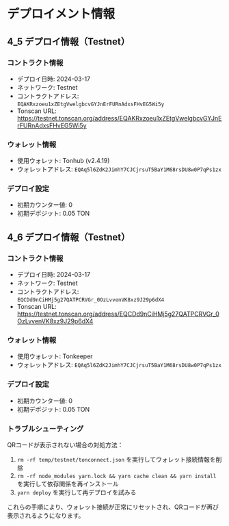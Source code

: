 # デプロイメント情報

## 4_5 デプロイ情報（Testnet）

### コントラクト情報
- デプロイ日時: 2024-03-17
- ネットワーク: Testnet
- コントラクトアドレス: `EQAKRxzoeu1xZEtgVwelgbcvGYJnErFURnAdxsFHvEG5Wi5y`
- Tonscan URL: https://testnet.tonscan.org/address/EQAKRxzoeu1xZEtgVwelgbcvGYJnErFURnAdxsFHvEG5Wi5y

### ウォレット情報
- 使用ウォレット: Tonhub (v2.4.19)
- ウォレットアドレス: `EQAq5l6ZdK2JimhY7CJCjrsuT5BaY1M68rsDU8w0P7qPs1zx`

### デプロイ設定
- 初期カウンター値: 0
- 初期デポジット: 0.05 TON

## 4_6 デプロイ情報（Testnet）

### コントラクト情報
- デプロイ日時: 2024-03-17
- ネットワーク: Testnet
- コントラクトアドレス: `EQCDd9nCiHMj5g27QATPCRVGr_0OzLvvenVK8xz9J29p6dX4`
- Tonscan URL: https://testnet.tonscan.org/address/EQCDd9nCiHMj5g27QATPCRVGr_0OzLvvenVK8xz9J29p6dX4

### ウォレット情報
- 使用ウォレット: Tonkeeper
- ウォレットアドレス: `EQAq5l6ZdK2JimhY7CJCjrsuT5BaY1M68rsDU8w0P7qPs1zx`

### デプロイ設定
- 初期カウンター値: 0
- 初期デポジット: 0.05 TON

### トラブルシューティング
QRコードが表示されない場合の対処方法：
1. `rm -rf temp/testnet/tonconnect.json` を実行してウォレット接続情報を削除
2. `rm -rf node_modules yarn.lock && yarn cache clean && yarn install` を実行して依存関係を再インストール
3. `yarn deploy` を実行して再デプロイを試みる

これらの手順により、ウォレット接続が正常にリセットされ、QRコードが再び表示されるようになります。 